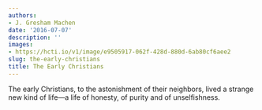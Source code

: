```yaml
---
authors:
- J. Gresham Machen
date: '2016-07-07'
description: ''
images:
- https://hcti.io/v1/image/e9505917-062f-428d-880d-6ab80cf6aee2
slug: the-early-christians
title: The Early Christians
---
```


The early Christians, to the astonishment of their neighbors, lived a strange new kind of life—a life of honesty, of purity and of unselfishness.